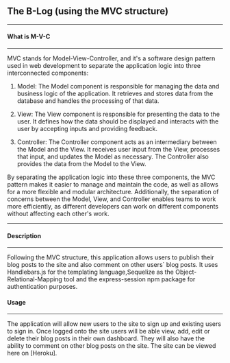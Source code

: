 ## The B-Log (using the MVC structure)
___
#### What is M-V-C
____
MVC stands for Model-View-Controller, and it's a software design pattern used in web development to separate the application logic into three interconnected components:

1. Model: The Model component is responsible for managing the data and business logic of the application. It retrieves and stores data from the database and handles the processing of that data.

2. View: The View component is responsible for presenting the data to the user. It defines how the data should be displayed and interacts with the user by accepting inputs and providing feedback.

3. Controller: The Controller component acts as an intermediary between the Model and the View. It receives user input from the View, processes that input, and updates the Model as necessary. The Controller also provides the data from the Model to the View.

By separating the application logic into these three components, the MVC pattern makes it easier to manage and maintain the code, as well as allows for a more flexible and modular architecture. Additionally, the separation of concerns between the Model, View, and Controller enables teams to work more efficiently, as different developers can work on different components without affecting each other's work.
____

#### Description
___
Following the MVC structure, this application allows users to publish their blog posts to the site and also comment on other users` blog posts. It uses Handlebars.js for the templating language,Sequelize as the Object-Relational-Mapping tool and the express-session npm package for authentication purposes. 

#### Usage
_____
The application will allow new users to the site to sign up and existing users to sign in. Once logged onto the site users will be able view, add, edit or delete their blog posts in their own dashboard. They will also have the ability to comment on other blog posts on the site. 
The site can be viewed here on [Heroku].

 
